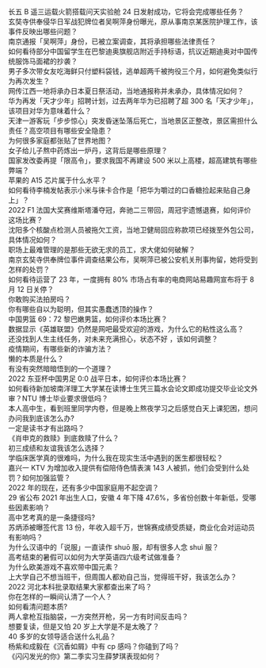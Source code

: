 长五 B 遥三运载火箭搭载问天实验舱 24 日发射成功，它将会完成哪些任务？  
玄奘寺供奉侵华日军战犯牌位者吴啊萍身份曝光，原从事南京某医院护理工作，该事件反映出哪些问题？  
南京通报「吴啊萍」身份，已被立案调查，其将承担哪些法律责任？  
如何看待部分中国留学生在巴黎迪奥旗舰店附近手持标语，抗议近期迪奥对中国传统服饰马面裙的抄袭？  
男子多次带女友吃海鲜只付塑料袋钱，逃单超两千被拘役三个月，如何避免类似行为再次发生？  
网传江西一地将承办日本夏日祭活动，当地通报称并未承办，具体情况如何？  
华为再发「天才少年」招聘计划，过去两年华为已招聘了超 300 名「天才少年」，该项目对华为意味着什么？  
天津一游客玩「步步惊心」突发昏迷坠落后死亡，当地景区正整改，景区需担什么责任？高空项目有哪些安全隐患？  
为何很多家庭都张贴了世界地图？  
女子给儿子熬中药炼出一炉丹，这背后是哪些原理？  
国家发改委再提「限高令」，要求我国不再建设 500 米以上高楼，超高建筑有哪些弊端？  
苹果的 A15 芯片属于什么水平？  
如何看待李楠发帖表示小米与徕卡合作是「把华为嚼过的口香糖捡起来贴自己身上」？  
2022 F1 法国大奖赛维斯塔潘夺冠，奔驰二三带回，周冠宇遗憾退赛，如何评价这场比赛？  
沈阳多个核酸点检测人员被拖欠工资，当地卫健局回应称款项已经拨至外包公司，具体情况如何？  
职场上最难管理的是那些无欲无求的员工，求大佬如何破解？  
南京玄奘寺供奉牌位事件调查结果公布，吴啊萍已被公安机关刑事拘留，她将受到怎样的处罚？  
如何看待运营了 23 年，一度拥有 80% 市场占有率的电商网站易趣网宣布将于 8 月 12 日关停？  
你敢购买法拍房吗？  
你有哪些自以为聪明，但其实愚蠢透顶的操作？  
中国男篮 69：72 黎巴嫩男篮，如何评价本场比赛？  
数据显示《英雄联盟》仍然是网吧最受欢迎的游戏，为什么它的粘性这么高？  
还没找到人生主线任务，对未来充满担心，状态不好 ，该如何调整？  
疫情期间，有哪些新的诈骗方法？  
懒的本质是什么？  
有没有突然暗暗悟到的一个道理？  
2022 东亚杯中国男足 0:0 战平日本，如何评价本场比赛？  
如何看待新加坡南洋理工大学某在读博士生凭三篇水会论文即成功提交毕业论文外审？NTU 博士毕业要求很低吗？  
本人高中生，看到班里同学内卷，但是晚上熬夜学习之后感觉白天上课犯困，想问办问我到底该怎么办?  
一定是读书才有出路吗？  
《肖申克的救赎》到底救赎了什么？  
初三成绩和友谊我该怎么选择？  
学临床医学真的很难吗，为什么我在现实生活中遇到的医生都很轻松？  
嘉兴一 KTV 为增加收入提供有偿陪侍色情表演 143 人被抓，他们会受到什么处罚？如何加强监管？  
2022 年的现在，还有多少中国家庭用不起空调？  
29 省公布 2021 年出生人口，安徽 4 年下降 47.6%，多省份创数十年新低，受哪些因素影响？  
高中艺考真的是一条捷径吗?  
苏炳添被曝签代言 13 份，年收入超千万，世锦赛成绩受质疑，商业化会对运动员有影响吗？  
为什么汉语中的「说服」一直读作 shuō 服，却有很多人念 shuì 服？  
高考结束的暑假可以如何为大学英语四六级考试做准备？  
为什么欧美游戏不喜欢带中国元素？  
上大学自己不想当班干，但周围人都劝自己当，觉得班干好，我该怎么办？  
2022 河北本科批录取结果大家都查出来了吗？  
你在怎样的一瞬间认清了一个人？  
如何看清问题本质?  
两人拿枪互指脑袋，一方突然开枪，另一方有时间反击吗？  
想要复读，但是又怕 20 岁上大学是不是太晚了？  
40 多岁的女领导适合送什么礼品？  
杨紫和成毅在《沉香如屑》中有 cp 感吗？你磕到了吗？  
《闪闪发光的你》第二季实习生薛梦琪表现如何？  
